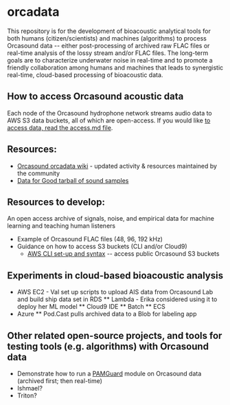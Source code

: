 # orcadata
This repository is for the development of bioacoustic analytical tools for both humans (citizen/scientists) and machines (algorithms) to process Orcasound data -- either post-processing of archived raw FLAC files or real-time analysis of the lossy stream and/or FLAC files. The long-term goals are to characterize underwater noise in real-time and to promote a friendly collaboration among humans and machines that leads to synergistic real-time, cloud-based processing of bioacoustic data.

## How to access Orcasound acoustic data
Each node of the Orcasound hydrophone network streams audio data to AWS S3 data buckets, all of which are open-access. If you would like [to access data, read the access.md file](https://github.com/orcasound/orcadata/blob/master/access.md).

## Resources:
* [Orcasound orcadata wiki](https://github.com/orcasound/orcadata/wiki) - updated activity & resources maintained by the community
* [Data for Good tarball of sound samples](http://orcasound.net/data4good)

## Resources to develop:

An open access archive of signals, noise, and empirical data for machine learning and teaching human listeners
* Example of Orcasound FLAC files (48, 96, 192 kHz)
* Guidance on how to access S3 buckets (CLI and/or Cloud9)
  * [AWS CLI set-up and syntax](https://github.com/orcasound/orcadata/blob/master/access.md) -- access public Orcasound S3 buckets

## Experiments in cloud-based bioacoustic analysis
* AWS EC2 - Val set up scripts to upload AIS data from Orcasound Lab and build ship data set in RDS
** Lambda - Erika considered using it to deploy her ML model
** Cloud9 IDE
** Batch
** ECS
* Azure
** Pod.Cast pulls archived data to a Blob for labeling app

## Other related open-source projects, and tools for testing tools (e.g. algorithms) with Orcasound data

* Demonstrate how to run a [PAMGuard](https://www.pamguard.org/) module on Orcasound data (archived first; then real-time)
* Ishmael?
* Triton?




